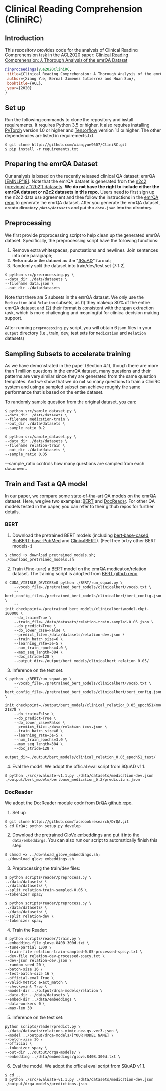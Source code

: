 # Clinical Reading Comprehension (CliniRC)

## Introduction
This repository provides code for the analysis of Clinical Reading Comprehension task in the ACL2020 paper:
[Clinical Reading Comprehension: A Thorough Analysis of the emrQA Dataset](https://arxiv.org/abs/2005.00574)

```bib
@inproceedings{yue2020CliniRC,
 title={Clinical Reading Comprehension: A Thorough Analysis of the emrQA Dataset},
 author={Xiang Yue, Bernal Jimenez Gutierrez and Huan Sun},
 booktitle={ACL},
 year={2020}
}
```

## Set up
Run the following commands to clone the repository and install requirements. 
It requires Python 3.5 or higher. 
It also requires installing [PyTorch](https://pytorch.org/) version 1.0 or higher and [Tensorflow](https://www.tensorflow.org/) version 1.1 or higher.
The other dependencies are listed in requirements.txt. 
```shell script
$ git clone https://github.com/xiangyue9607/CliniRC.git
$ pip install -r requirements.txt 
```

## Preparing the emrQA Dataset
Our analysis is based on the recently released clinical QA dataset: emrQA [[EMNLP'18]](https://arxiv.org/abs/1809.00732). 
Note that the emrQA dataset is generated from the [n2c2 (previously "i2b2") datasets](https://portal.dbmi.hms.harvard.edu/projects/n2c2-nlp/). 
**We do not have the right to include either the emrQA dataset or n2c2 datasets in this repo.** 
Users need to first sign up the n2c2 data use agreement and then follow the instructions in the [emrQA repo](https://github.com/panushri25/emrQA) to generate the emrQA dataset. 
After you generate the emrQA dataset, create directory ``/data/datasets`` and put the ``data.json`` into the directory.

## Preprocessing
We first provide proprocessing script to help clean up the generated emrQA dataset. 
Specifically, the preprocessing script have the following functions:
1) Remove extra whitespaces, punctuations and newlines. Join sentences into one paragraph;
2) Reformulate the dataset as the "[SQuAD](https://rajpurkar.github.io/SQuAD-explorer/)" format;
3) Randomly split the dataset into train/dev/test set (7:1:2).

```shell script
$ python src/preprocessing.py \
--data_dir ./data/datasets \
--filename data.json \
--out_dir ./data/datasets
```

Note that there are 5 subsets in the emrQA dataset. We only use the ``Medication`` and ``Relation`` subsets, as (1) they makeup 80% of the entire emrQA dataset and 
(2) their format is consistent with the span extraction task, which is more challenging and meaningful for clinical decision making support. 

After running ``preprocessing.py`` script, you will obtain 6 json files in your ``output`` directory (i.e., train, dev, test sets for ``Medication`` and ``Relation`` datasets) 

## Sampling Subsets to accelerate training
As we have demonstrated in the paper (Section 4.1), though there are more than 1 million questions in the emrQA dataset, 
many questions and their patterns are very similar since they are generated from the same question templates. 
And we show that we do not so many questions to train a CliniRC system and using a sampled subset can achieve roughly the same performance that is based on the entire dataset.

To randomly sample question from the original dataset, you can:

```shell script
$ python src/sample_dataset.py \
--data_dir ./data/datasets \
--filename medication-train \
--out_dir ./data/datasets \
--sample_ratio 0.2
```

```shell script
$ python src/sample_dataset.py \
--data_dir ./data/datasets \
--filename relation-train \
--out_dir ./data/datasets \
--sample_ratio 0.05
```

--sample_ratio controls how many questions are sampled from each document.

## Train and Test a QA model
In our paper, we compare some state-of-tha-art QA models on the emrQA dataset. Here, we give two examples: [BERT](https://arxiv.org/abs/1810.04805) and [DocReader](https://arxiv.org/abs/1704.00051). 
For other QA models tested in the paper, you can refer to their github repos for further details.
### BERT
1. Download the pretrained BERT models (including [bert-base-cased](https://storage.googleapis.com/bert_models/2018_10_18/cased_L-12_H-768_A-12.zip), 
    [BioBERT-base-PubMed](https://drive.google.com/file/d/1R84voFKHfWV9xjzeLzWBbmY1uOMYpnyD/view?usp=sharing) and 
    [ClinicalBERT](https://www.dropbox.com/s/8armk04fu16algz/pretrained_bert_tf.tar.gz?dl=0)). (Feel free to try other BERT models-:)
```shell script
$ chmod +x download_pretrained_models.sh; ./download_pretrained_models.sh
```
2. Train (Fine-tune) a BERT model on the emrQA medication/relation dataset. The training script is adopted from [BERT github repo](https://github.com/google-research/bert)
```shell script
$ CUDA_VISIBLE_DEVICES=0 python ./BERT/run_squad.py \
    --vocab_file=./pretrained_bert_models/clinicalbert/vocab.txt \
    --bert_config_file=./pretrained_bert_models/clinicalbert/bert_config.json \
    --init_checkpoint=./pretrained_bert_models/clinicalbert/model.ckpt-100000 \
    --do_train=True \
    --train_file=./data/datasets/relation-train-sampled-0.05.json \
    --do_predict=True \
    --do_lower_case=False \
    --predict_file=./data/datasets/relation-dev.json \
    --train_batch_size=6 \
    --learning_rate=3e-5 \
    --num_train_epochs=4.0 \
    --max_seq_length=384 \
    --doc_stride=128 \
    --output_dir=./output/bert_models/clinicalbert_relation_0.05/
```
3. Inference on the test set.
```shell script
$ python ./BERT/run_squad.py \
    --vocab_file=./pretrained_bert_models/clinicalbert/vocab.txt \
    --bert_config_file=./pretrained_bert_models/clinicalbert/bert_config.json \
    --init_checkpoint=./output/bert_models/clinical_relation_0.05_epoch51/model.ckpt-21878 \
    --do_train=False \
    --do_predict=True \
    --do_lower_case=False \
    --predict_file=./data/relation-test.json \
    --train_batch_size=6 \
    --learning_rate=3e-5 \
    --num_train_epochs=3.0 \
    --max_seq_length=384 \
    --doc_stride=128 \
    --output_dir=./output/bert_models/clinical_relation_0.05_epoch51_test/
```
4. Eval the model. We adopt the official eval script from SQuAD v1.1. 
```shell script
$ python ./src/evaluate-v1.1.py ./data/datasets/medication-dev.json ./output/bert_models/bertbase_medication_0.2/predictions.json
```
### DocReader
We adopt the DocReader module code from [DrQA github repo](https://github.com/facebookresearch/DrQA).
1. Set up
```shell script
$ git clone https://github.com/facebookresearch/DrQA.git
$ cd DrQA; python setup.py develop
```
2. Download the pretrained [GloVe embeddings](http://nlp.stanford.edu/data/wordvecs/glove.840B.300d.zip) and put it into the ``data/embeddings``. You can also run our script to automatically finish this step:
```shell script
$ chmod +x ../download_glove_embeddings.sh; ../download_glove_embeddings.sh
```
3. Preprocessing the train/dev files:
```shell script
$ python scripts/reader/preprocess.py \
../data/datasets/ \
../data/datasets/ \
--split relation-train-sampled-0.05 \
--tokenizer spacy
```

```shell script
$ python scripts/reader/preprocess.py \
../data/datasets/ \
../data/datasets/ \
--split relation-dev \
--tokenizer spacy
```
4. Train the Reader:
```shell script
$ python scripts/reader/train.py \
--embedding-file glove.840B.300d.txt \
--tune-partial 1000 \
--train-file relation-train-sampled-0.05-processed-spacy.txt \
--dev-file relation-dev-processed-spacy.txt \
--dev-json relation-dev.json \
--random-seed 20 \
--batch-size 16 \
--test-batch-size 16 \
--official-eval True \
--valid-metric exact_match \
--checkpoint True \
--model-dir ../output/drqa-models/relation \
--data-dir ../data/datasets \
--embed-dir ../data/embeddings \
--data-workers 0 \
--max-len 30 
```
5. Inference on the test set:
```shell script
python scripts/reader/predict.py \
../data/datasets/relations-mimic-new-qs-ver3.json \
--model ../output/drqa-models/[YOUR MODEL NAME] \
--batch-size 16 \
--official \
--tokenizer spacy \
--out-dir ../output/drqa-models/ \
--embedding ../data/embeddings/glove.840B.300d.txt \
```
6. Eval the model. We adopt the official eval script from SQuAD v1.1. 
```shell script
$ cd ..
$ python ./src/evaluate-v1.1.py ./data/datasets/medication-dev.json ./output/drqa-models/predictions.json
```
